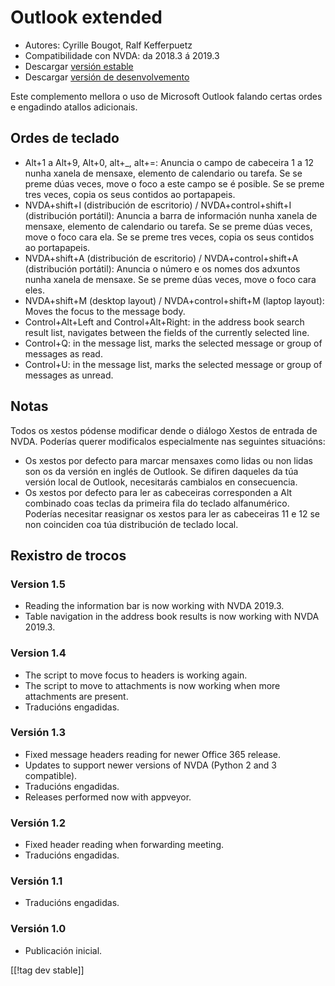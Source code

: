 # Outlook extended #

* Autores: Cyrille Bougot, Ralf Kefferpuetz
* Compatibilidade con NVDA: da 2018.3 á 2019.3
* Descargar [versión estable][1]
* Descargar [versión de desenvolvemento][2]

Este complemento mellora o uso de Microsoft Outlook falando certas ordes e
engadindo atallos adicionais.

## Ordes de teclado

* Alt+1 a Alt+9, Alt+0, alt+_, alt+=: Anuncia o campo de cabeceira 1 a 12
  nunha xanela de mensaxe, elemento de calendario ou tarefa. Se se preme
  dúas veces, move o foco a este campo se é posible. Se se preme tres veces,
  copia os seus contidos ao portapapeis.
* NVDA+shift+I (distribución de escritorio) / NVDA+control+shift+I
  (distribución portátil): Anuncia a barra de información nunha xanela de
  mensaxe, elemento de calendario ou tarefa. Se se preme dúas veces, move o
  foco cara ela. Se se preme tres veces, copia os seus contidos ao
  portapapeis.
* NVDA+shift+A (distribución de escritorio) / NVDA+control+shift+A
  (distribución portátil): Anuncia o número e os nomes dos adxuntos nunha
  xanela de mensaxe. Se se preme dúas veces, move o foco cara eles.
* NVDA+shift+M (desktop layout) / NVDA+control+shift+M (laptop layout):
  Moves the focus to the message body.
* Control+Alt+Left and Control+Alt+Right: in the address book search result
  list, navigates between the fields of the currently selected line.
* Control+Q: in the message list, marks the selected message or group of
  messages as read.
* Control+U: in the message list, marks the selected message or group of
  messages as unread.

## Notas

Todos os xestos pódense modificar dende o diálogo Xestos de entrada de
NVDA. Poderías querer modificalos especialmente nas seguintes situacións:

* Os xestos por defecto para marcar mensaxes como lidas ou non lidas son os
  da versión en inglés de Outlook. Se difiren daqueles da túa versión local
  de Outlook, necesitarás cambialos en consecuencia.
* Os xestos por defecto para ler as cabeceiras corresponden a Alt combinado
  coas teclas da primeira fila do teclado alfanumérico. Poderías necesitar
  reasignar os xestos para ler as cabeceiras 11 e 12 se non coinciden coa
  túa distribución de teclado local.

## Rexistro de trocos

### Version 1.5

* Reading the information bar is now working with NVDA 2019.3.
* Table navigation in the address book results is now working with NVDA
  2019.3.

### Version 1.4

* The script to move focus to headers is working again.
* The script to move to attachments is now working when more attachments are
  present.
* Traducións engadidas.

### Versión 1.3

* Fixed message headers reading for newer Office 365 release.
* Updates to support newer versions of NVDA (Python 2 and 3 compatible).
* Traducións engadidas.
* Releases performed now with appveyor.

### Versión 1.2

* Fixed header reading when forwarding meeting.
* Traducións engadidas.

### Versión 1.1

* Traducións engadidas.

### Versión 1.0

* Publicación inicial.

[[!tag dev stable]]

[1]: https://addons.nvda-project.org/files/get.php?file=outlookextended

[2]: https://addons.nvda-project.org/files/get.php?file=outlookextended-dev
